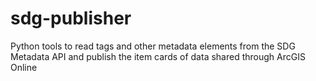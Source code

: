 # sdg-publisher
Python tools to read tags and other metadata elements from the SDG Metadata API and publish the item cards of data shared through ArcGIS Online
